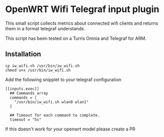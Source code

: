 # OpenWRT Wifi Telegraf input plugin

This small script collects metrics about connected wifi clients and returns them in a format telegraf understands.

This script has been tested on a Turris Omnia and Telegraf for ARM.

## Installation
```
cp iw_wifi.sh /usr/bin/iw_wifi.sh
chmod u+x /usr/bin/iw_wifi.sh
```

Add the following snipplet to your telegraf configuration
```
[[inputs.exec]]
  ## Commands array
  commands = [
    "/usr/bin/iw_wifi.sh wlan0 wlan1"
  ]

  ## Timeout for each command to complete.
  timeout = "5s"
```

If this doesn't work for your openwrt model please create a PR